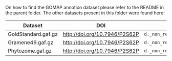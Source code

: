On how to find the GOMAP annotion dataset please refer to the README in the parent folder.
The other datasets present in this folder were found here:

| Dataset                  | DOI                                | Filepath under DOI                                        |
|--------------------------|------------------------------------|-----------------------------------------------------------|
| GoldStandard.gaf.gz      | http://doi.org/10.7946/P2S62P      | `d._non_red_gaf/maize_v3.gold.gaf.gz`                     |
| Gramene49.gaf.gz         | http://doi.org/10.7946/P2S62P      | `d._non_red_gaf/maize_v3.gramene49.gaf.gz`                |
| Phytozome.gaf.gz         | http://doi.org/10.7946/P2S62P      | `d._non_red_gaf/maize_v3.phytozome.gaf.gz`                |
